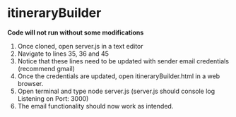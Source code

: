 # itineraryBuilder
**Code will not run without some modifications**
1. Once cloned, open server.js in a text editor
2. Navigate to lines 35, 36 and 45
3. Notice that these lines need to be updated with sender email credentials (recommend gmail)
4. Once the credentials are updated, open itineraryBuilder.html in a web browser.
5. Open terminal and type node server.js (server.js should console log Listening on Port: 3000)
6. The email functionality should now work as intended.
